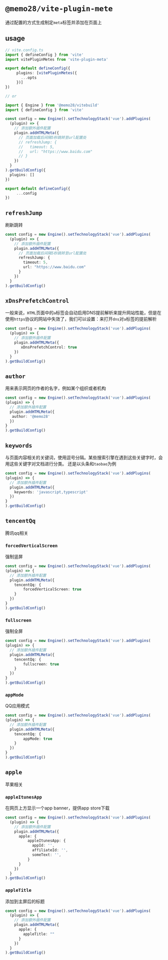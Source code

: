 # `@memo28/vite-plugin-mete`

通过配置的方式生成制定`meta`标签并添加在页面上

## usage

```ts
// vite.config.ts
import { defineConfig } from 'vite'
import vitePluginMetes from 'vite-plugin-meta'

export default defineConfig({
     plugins: [vitePluginMetes({
       ...opts
     })]
})

// or

import { Engine } from '@memo28/vitebuild'
import { defineConfig } from 'vite'

const config = new Engine().setTechnologyStack('vue').addPlugins(
  (plugin) => {
    // 添加额外插件配置
    plugin.addHTMLMeta({
      // 页面加载后间隔5秒跳转至url配置处
      // refreshJump: {
      //   timeout: 5,
      //   url: "https://www.baidu.com"
      // }
    })
  }
).getBuildConfig({
  plugins: []
})

export default defineConfig({
     ...config
})
```

## `refreshJump`

  刷新跳转

```ts
const config = new Engine().setTechnologyStack('vue').addPlugins(
  (plugin) => {
    // 添加额外插件配置
    plugin.addHTMLMeta({
      // 页面加载后间隔5秒跳转至url配置处
      refreshJump: {
        timeout: 5,
        url: "https://www.baidu.com"
      }
    })
  }
).getBuildConfig()
```

## `xDnsPrefetchControl`
  
  一般来说，`HTML`页面中的`a`标签会自动启用DNS提前解析来提升网站性能，但是在使用`https`协议的网站中失效了，我们可以设置：来打开`dns`对`a`标签的提前解析

```ts
const config = new Engine().setTechnologyStack('vue').addPlugins(
  (plugin) => {
    // 添加额外插件配置
    plugin.addHTMLMeta({
       xDnsPrefetchControl: true
    })
  }
).getBuildConfig()
```

## `author`

  用来表示网页的作者的名字，例如某个组织或者机构

  ```ts
const config = new Engine().setTechnologyStack('vue').addPlugins(
  (plugin) => {
    // 添加额外插件配置
    plugin.addHTMLMeta({
     author: '@memo28'
    })
  }
).getBuildConfig()
  ```

## `keywords`

  与页面内容相关的关键词，使用逗号分隔。某些搜索引擎在遇到这些关键字时，会用这些关键字对文档进行分类。 还是以头条和`taobao`为例

  ```ts
const config = new Engine().setTechnologyStack('vue').addPlugins(
  (plugin) => {
    // 添加额外插件配置
    plugin.addHTMLMeta({
      keywords: 'javascript,typescript'
    })
  }
).getBuildConfig()
  ```

## `tencentQq`

  腾讯qq相关

### `forcedVerticalScreen`

  强制竖屏

  ```ts
const config = new Engine().setTechnologyStack('vue').addPlugins(
  (plugin) => {
    // 添加额外插件配置
    plugin.addHTMLMeta({
      tencentQq: {
          forcedVerticalScreen: true
      }
    })
  }
).getBuildConfig()
  ```

### `fullscreen`

  强制全屏

  ```ts
const config = new Engine().setTechnologyStack('vue').addPlugins(
  (plugin) => {
    // 添加额外插件配置
    plugin.addHTMLMeta({
      tencentQq: {
          fullscreen: true
      }
    })
  }
).getBuildConfig()
  ```

### `appMode`

  QQ应用模式

  ```ts
const config = new Engine().setTechnologyStack('vue').addPlugins(
  (plugin) => {
    // 添加额外插件配置
    plugin.addHTMLMeta({
      tencentQq: {
          appMode: true
      }
    })
  }
).getBuildConfig()
  ```

## `apple`

  苹果相关

### `appleItunesApp`

 在网页上方显示一个app banner，提供app store下载

```ts
const config = new Engine().setTechnologyStack('vue').addPlugins(
  (plugin) => {
    // 添加额外插件配置
    plugin.addHTMLMeta({
      apple: {
          appleItunesApp: {
            appId: '',
            affiliateId: '',
            someText: '',
          }
      }
    })
  }
).getBuildConfig()
```

### `appleTitle`

 添加到主屏后的标题

```ts
const config = new Engine().setTechnologyStack('vue').addPlugins(
  (plugin) => {
    // 添加额外插件配置
    plugin.addHTMLMeta({
      apple: {
        appleTitle: ""
      }
    })
  }
).getBuildConfig()
```
